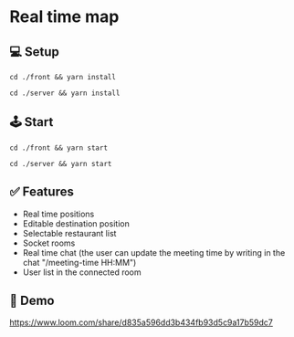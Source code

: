 # Real time map

## 💻 Setup 

```
cd ./front && yarn install
```
```
cd ./server && yarn install
```

## 🕹️ Start

```
cd ./front && yarn start
```
```
cd ./server && yarn start
```

## ✅ Features

- Real time positions
- Editable destination position 
- Selectable restaurant list 
- Socket rooms
- Real time chat (the user can update the meeting time by writing in the chat "/meeting-time HH:MM")
- User list in the connected room

## 🎥 Demo
https://www.loom.com/share/d835a596dd3b434fb93d5c9a17b59dc7

